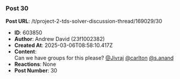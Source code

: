 ### Post 30
**Post URL**: /t/project-2-tds-solver-discussion-thread/169029/30
- **ID**: 603850
- **Author**: Andrew David (23f1002382)
- **Created At**: 2025-03-06T08:58:10.417Z
- **Content**:  
  Can we have groups for this please? <a class="mention" href="/u/jivraj">@Jivraj</a>  <a class="mention" href="/u/carlton">@carlton</a>  <a class="mention" href="/u/s.anand">@s.anand</a>
- **Reactions**: None
- **Post Number**: 30

